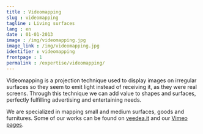 ```yaml
---
title : Videomapping
slug : videomapping
tagline : Living surfaces
lang : en
date : 01-01-2013
image : /img/videomapping.jpg
image_link : /img/videomapping.jpg
identifier : videomapping
frontpage : 1
permalink : /expertise/videomapping/
---
```


Videomapping is a projection technique used to display images on irregular
surfaces so they seem to emit light instead of receiving it, as they were real
screens. Through this technique we can add value to shapes and surfaces,
perfectly fulfilling advertising and entertaining needs.

We are specialized in mapping small and medium surfaces, goods and furnitures.
Some of our works can be found on [veedea.it](http://veedea.it) and our [Vimeo pages](http://vimeo.com/user11262087).
